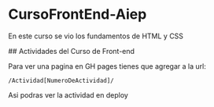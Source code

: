 # CursoFrontEnd-Aiep
<p>En este curso se vio los fundamentos de HTML y CSS</p>
## Actividades del Curso de Front-end
<p>Para ver una pagina en GH pages tienes que agregar a la url: </p>
<code>/Actividad[NumeroDeActividad]/</code>
<p>Asi podras ver la actividad en deploy</p>
